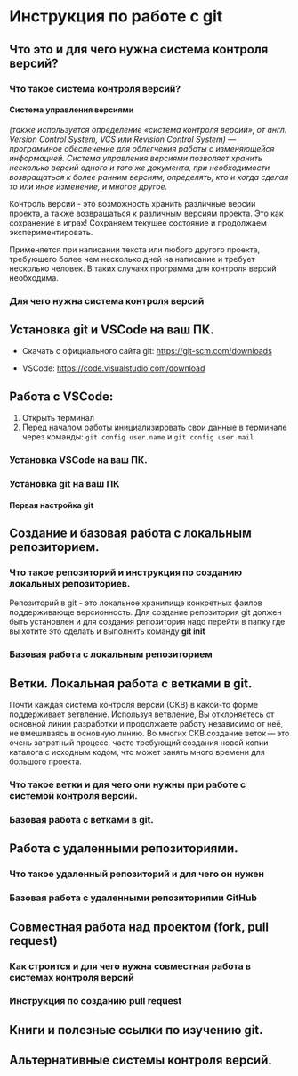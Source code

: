 # Инструкция по работе с git

## Что это и для чего нужна система контроля версий?

### Что такое система контроля версий?
#### Система управления версиями 
_(также используется определение «система контроля версий», от англ. Version Control System, VCS или Revision Control System) — программное обеспечение для облегчения работы с изменяющейся информацией. Система управления версиями позволяет хранить несколько версий одного и того же документа, при необходимости возвращаться к более ранним версиям, определять, кто и когда сделал то или иное изменение, и многое другое._

Контроль версий - это возможность хранить различные версии проекта, а также возвращаться к различным версиям проекта. Это как сохранение в играх! Сохраняем текущее состояние и продолжаем экспериментировать.

Применяется при написании текста или любого другого проекта, требующего более чем несколько дней на написание и требует несколько человек. В таких случаях программа для контроля версий необходима.

### Для чего нужна система контроля версий

## Установка git и VSCode на ваш ПК.

*  Скачать с официального сайта git: https://git-scm.com/downloads

* VSCode: https://code.visualstudio.com/download

## Работа с VSCode:

1. Открыть терминал
2. Перед началом работы инициализировать свои данные в терминале через команды: ```git config user.name```
и ```git config user.mail```





### Установка VSCode на ваш ПК.

### Установка git на ваш ПК

#### Первая настройка git

## Создание и базовая работа с локальным репозиторием.

### Что такое репозиторий и инструкция по созданию локальных репозиториев.
Репозиторий в git - это локальное хранилище конкретных фаилов поддерживающе версионность. 
Для создание репозитория git должен быть установлен и для создания репозитория надо перейти в папку где вы хотите это сделать и выполнить команду **git init**

### Базовая работа с локальным репозиторием

## Ветки. Локальная работа с ветками в git.

Почти каждая система контроля версий (СКВ) в какой-то форме поддерживает ветвление. Используя ветвление, Вы отклоняетесь от основной линии разработки и продолжаете работу независимо от неё, не вмешиваясь в основную линию. Во многих СКВ создание веток — это очень затратный процесс, часто требующий создания новой копии каталога с исходным кодом, что может занять много времени для большого проекта.



### Что такое ветки и для чего они нужны при работе с системой контроля версий.

### Базовая работа с ветками в git.

## Работа с удаленными репозиториями.

### Что такое удаленный репозиторий и для чего он нужен

### Базовая работа с удаленными репозиториями GitHub

## Совместная работа над проектом (fork, pull request)

### Как строится и для чего нужна совместная работа в системах контроля версий

### Инструкция по созданию pull request

## Книги и полезные ссылки по изучению git.

## Альтернативные системы контроля версий.
